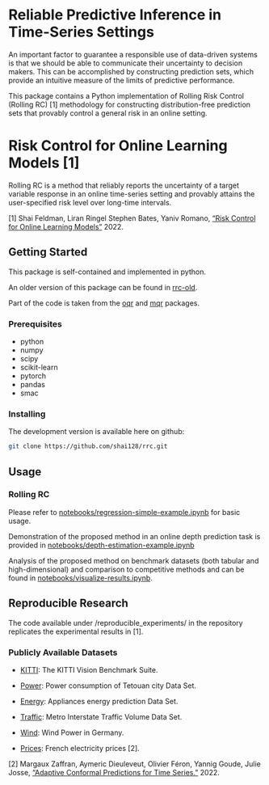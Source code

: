 # Reliable Predictive Inference in Time-Series Settings

An important factor to guarantee a responsible use of data-driven systems is that we should be able to communicate their uncertainty to decision makers. This can be accomplished by constructing prediction sets, which provide an intuitive measure of the limits of predictive performance.

This package contains a Python implementation of Rolling Risk Control (Rolling RC) [1] methodology for constructing distribution-free prediction sets that provably control a general risk in an online setting. 

# Risk Control for Online Learning Models [1]

Rolling RC is a method that reliably reports the uncertainty of a target variable response in an online time-series setting and provably attains the user-specified risk level over long-time intervals.

[1] Shai Feldman, Liran Ringel Stephen Bates, Yaniv Romano, [“Risk Control for Online Learning Models”](https://arxiv.org/abs/2205.09095) 2022.

## Getting Started

This package is self-contained and implemented in python.

An older version of this package can be found in [rrc-old](https://github.com/Shai128/rrc-old).

Part of the code is taken from the [oqr](https://github.com/Shai128/oqr) and [mqr](https://github.com/Shai128/mqr) packages. 


### Prerequisites

* python
* numpy
* scipy
* scikit-learn
* pytorch
* pandas
* smac

### Installing

The development version is available here on github:
```bash
git clone https://github.com/shai128/rrc.git
```

## Usage


### Rolling RC

Please refer to [notebooks/regression-simple-example.ipynb](notebooks/regression-simple-example.ipynb) for basic usage. 

Demonstration of the proposed method in an online depth prediction task is provided in [notebooks/depth-estimation-example.ipynb](notebooks/depth-estimation-example.ipynb)

Analysis of the proposed method on benchmark datasets (both tabular and high-dimensional) and comparison to competitive methods and can be found in [notebooks/visualize-results.ipynb](notebooks/visualize-results.ipynb).




## Reproducible Research

The code available under /reproducible_experiments/ in the repository replicates the experimental results in [1].

### Publicly Available Datasets

* [KITTI](https://www.cvlibs.net/datasets/kitti/): The KITTI Vision Benchmark Suite.

* [Power](https://archive.ics.uci.edu/ml/datasets/Power+consumption+of+Tetouan+city): Power consumption of Tetouan city Data Set.

* [Energy](https://archive.ics.uci.edu/ml/datasets/Appliances+energy+prediction): Appliances energy prediction Data Set.

* [Traffic](https://archive.ics.uci.edu/ml/datasets/Metro+Interstate+Traffic+Volume): Metro Interstate Traffic Volume Data Set.

* [Wind](https://www.kaggle.com/datasets/l3llff/wind-power): Wind Power in Germany.

* [Prices](https://github.com/mzaffran/AdaptiveConformalPredictionsTimeSeries/blob/main/data_prices/Prices_2016_2019_extract.csv): French electricity prices [2].


[2] Margaux Zaffran, Aymeric Dieuleveut, Olivier Féron, Yannig Goude, Julie Josse, [“Adaptive Conformal Predictions for Time Series.”](https://arxiv.org/abs/2202.07282) 2022.
